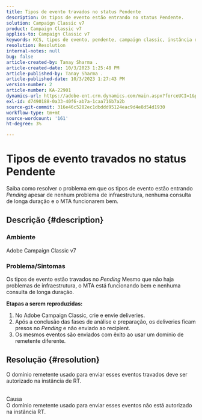 ```yaml
---
title: Tipos de evento travados no status Pendente
description: Os tipos de evento estão entrando no status Pendente.
solution: Campaign Classic v7
product: Campaign Classic v7
applies-to: Campaign Classic v7
keywords: KCS, tipos de evento, pendente, campaign classic, instância de RT, paralisado, status
resolution: Resolution
internal-notes: null
bug: false
article-created-by: Tanay Sharma .
article-created-date: 10/3/2023 1:25:48 PM
article-published-by: Tanay Sharma .
article-published-date: 10/3/2023 1:27:43 PM
version-number: 2
article-number: KA-22901
dynamics-url: https://adobe-ent.crm.dynamics.com/main.aspx?forceUCI=1&pagetype=entityrecord&etn=knowledgearticle&id=27004d5b-f061-ee11-be6e-6045bd006793
exl-id: d7490188-0a33-40f6-ab7a-1caa716b7a2b
source-git-commit: 316e46c5282ec1dbddd95124eac9d4e8d54d1930
workflow-type: tm+mt
source-wordcount: '161'
ht-degree: 3%

---
```


# Tipos de evento travados no status Pendente


Saiba como resolver o problema em que os tipos de evento estão entrando *Pending* apesar de nenhum problema de infraestrutura, nenhuma consulta de longa duração e o MTA funcionarem bem.

## Descrição {#description}


### Ambiente

Adobe Campaign Classic v7



### Problema/Sintomas

Os tipos de evento estão travados no *Pending* Mesmo que não haja problemas de infraestrutura, o MTA está funcionando bem e nenhuma consulta de longa duração.

<b>Etapas a serem reproduzidas:</b>

1. No Adobe Campaign Classic, crie e envie deliveries.
2. Após a conclusão das fases de análise e preparação, os deliveries ficam presos no *Pending* e não enviado ao recipient.
3. Os mesmos eventos são enviados com êxito ao usar um domínio de remetente diferente.



## Resolução {#resolution}


O domínio remetente usado para enviar esses eventos travados deve ser autorizado na instância de RT.


<br>Causa<br>
O domínio remetente usado para enviar esses eventos não está autorizado na instância RT.
